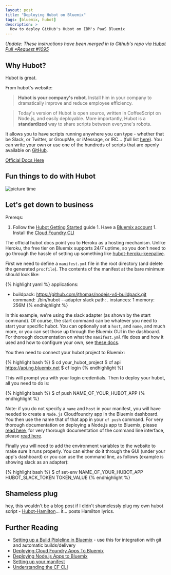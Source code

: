 ```yaml
---
layout: post
title: "Deploying Hubot on Bluemix"
tags: [bluemix, hubot]
description: >
  How to deploy GitHub's Hubot on IBM's PaaS Bluemix
---
```


*Update: These instructions have been merged in to Github's repo via [Hubot Pull
*Request #1095](https://github.com/github/hubot/pull/1095)*

## Why Hubot?

Hubot is great.

From hubot's website:

> __Hubot is your company's robot__. Install him in your company to dramatically
improve and reduce employee efficiency.

> Today's version of Hubot is open source, written in CoffeeScript on Node.js,
and easily deployable. More importantly, Hubot is a __standardized__ way to
share scripts between everyone's robots.

It allows you to have scripts running anywhere you can type - whether that be
Slack, or Twitter, or GroupMe, or iMessage, or IRC... (full list
[here](https://github.com/github/hubot/blob/master/docs/adapters.md)). You can
write your own or use one of the hundreds of scripts that are openly available
on [GitHub](https://github.com/github/hubot-scripts).

[Official Docs Here](https://hubot.github.com/)

## Fun things to do with Hubot

![picture time](http://i.imgur.com/rXccRiS.png)

## Let's get down to business

Prereqs:

  1. Follow the [Hubot Getting Started](https://hubot.github.com/docs/) guide 1.
  Have a [Bluemix account](https://bluemix.net) 1. Install the [Cloud Foundry
  CLI](https://github.com/cloudfoundry/cli/releases)

The official hubot docs point you to Heroku as a hosting mechanism. Unlike
Heroku, the free tier on Bluemix supports 24/7 uptime, so you don't need to go
through the hassle of setting up something like
[hubot-heroku-keepalive](https://github.com/hubot-scripts/hubot-heroku-keepalive).

First we need to define a `manifest.yml` file in the root directory (and delete
the generated `procfile`). The contents of the manifest at the bare minimum
should look like:

{% highlight yaml %}
applications:
- buildpack: https://github.com/jthomas/nodejs-v4-buildpack.git
  command: ./bin/hubot --adapter slack
  path: .
  instances: 1
  memory: 256M
{% endhighlight %}

In this example, we're using the slack adapter (as shown by the start command).
Of course, the start command can be whatever you need to start your specific
hubot. You can optionally set a `host`, and `name`, and much more, or you can
set those up through the Bluemix GUI in the dashboard. For thorough
documentation on what the `manifest.yml` file does and how it used and how to
configure your own, see [these
docs](https://docs.cloudfoundry.org/devguide/deploy-apps/manifest.html).

You then need to connect your hubot project to Bluemix:

{% highlight bash %}
$ cd your_hubot_project
$ cf api https://api.ng.bluemix.net
$ cf login
{% endhighlight %}

This will prompt you with your login credentials. Then to deploy your hubot, all
you need to do is:

{% highlight bash %}
$ cf push NAME_OF_YOUR_HUBOT_APP
{% endhighlight %}

Note: if you do not specify a `name` and `host` in your manifest, you will have
needed to create a `Node.js` Cloudfoundry app in the Bluemix dashboard. You then
use the name that of that app in your `cf push` command. For very thorough
documentation on deploying a Node.js app to Bluemix, please [read
here](https://www.ng.bluemix.net/docs/starters/nodejs/index.html), for very
thorough documentation of the command line interface, please [read
here](https://www.ng.bluemix.net/docs/cli/reference/cfcommands/index.html).

Finally you will need to add the environment variables to the website to make
sure it runs properly. You can either do it through the GUI (under your app's
dashboard) or you can use the command line, as follows (example is showing slack
as an adapter):

{% highlight bash %}
$ cf set-env NAME_OF_YOUR_HUBOT_APP HUBOT_SLACK_TOKEN TOKEN_VALUE
{% endhighlight %}

## Shameless plug

hey, this wouldn't be a blog post if I didn't shamelessly plug my own hubot
script - [Hubot-Hamilton](https://github.com/kauffecup/hubot-hamilton)... it...
posts Hamilton lyrics.

## Further Reading

  - [Setting up a Build Pipleline in
     Bluemix](https://www.ng.bluemix.net/docs/#services/DeliveryPipeline/index.html#getstartwithCD) -
     use this for integration with git and automatic builds/delivery
  - [Deploying Cloud Foundry Apps To Bluemix](https://www.ng.bluemix.net/docs/cfapps/runtimes.html)
  - [Deploying Node.js Apps to Bluemix](https://www.ng.bluemix.net/docs/starters/nodejs/index.html)
  - [Setting up your manifest](https://docs.cloudfoundry.org/devguide/deploy-apps/manifest.html)
  - [Understanding the CF CLI](https://www.ng.bluemix.net/docs/cli/reference/cfcommands/index.html)
